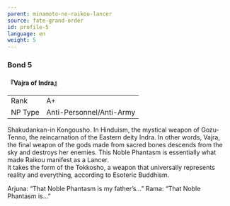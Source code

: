 ```yaml
---
parent: minamoto-no-raikou-lancer
source: fate-grand-order
id: profile-5
language: en
weight: 5
---
```


### Bond 5

#### 『Vajra of Indra』

<table>
  <tr><td>Rank</td><td>A+</td></tr>
  <tr><td>NP Type</td><td>Anti-Personnel/Anti-Army</td></tr>
</table>

Shakudankan-in Kongousho.
In Hinduism, the mystical weapon of Gozu-Tenno, the reincarnation of the Eastern deity Indra. In other words, Vajra, the final weapon of the gods made from sacred bones descends from the sky and destroys her enemies.
This Noble Phantasm is essentially what made Raikou manifest as a Lancer.  
It takes the form of the Tokkosho, a weapon that universally represents reality and everything, according to Esoteric Buddhism. 

Arjuna: “That Noble Phantasm is my father’s…”
Rama: “That Noble Phantasm is…”

